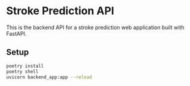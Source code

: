 # Stroke Prediction API

This is the backend API for a stroke prediction web application built with FastAPI.

## Setup

```bash
poetry install
poetry shell
uvicorn backend_app:app --reload
